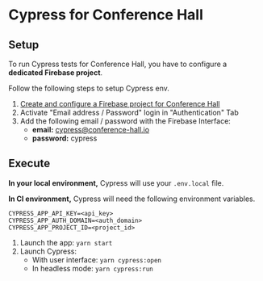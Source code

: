 # Cypress for Conference Hall

## Setup

To run Cypress tests for Conference Hall, you have to configure a **dedicated Firebase project**.

Follow the following steps to setup Cypress env.
1. [Create and configure a Firebase project for Conference Hall](../README.md)
2. Activate "Email address / Password" login in "Authentication" Tab
3. Add the following email / password with the Firebase Interface:
    - **email:** cypress@conference-hall.io
    - **password:** cypress

## Execute

**In your local environment,** Cypress will use your `.env.local` file.

**In CI environment,**  Cypress will need the following environment variables.
```
CYPRESS_APP_API_KEY=<api_key>
CYPRESS_APP_AUTH_DOMAIN=<auth_domain>
CYPRESS_APP_PROJECT_ID=<project_id>
```

1. Launch the app: `yarn start`
2. Launch Cypress:
   - With user interface: `yarn cypress:open`
   - In headless mode: `yarn cypress:run`